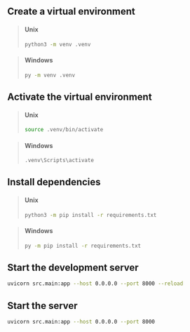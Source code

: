 ## Create a virtual environment

> #### Unix
> ```sh
> python3 -m venv .venv
> ```

> #### Windows
> ```sh
> py -m venv .venv
> ```

## Activate the virtual environment

> #### Unix
> ```sh
> source .venv/bin/activate
> ```

> #### Windows
> ```sh
> .venv\Scripts\activate
> ```

## Install dependencies

> #### Unix
> ```sh
> python3 -m pip install -r requirements.txt
> ```

> #### Windows
> ```sh
> py -m pip install -r requirements.txt
> ```

## Start the development server
```sh
uvicorn src.main:app --host 0.0.0.0 --port 8000 --reload
```

## Start the server
```sh
uvicorn src.main:app --host 0.0.0.0 --port 8000
```

